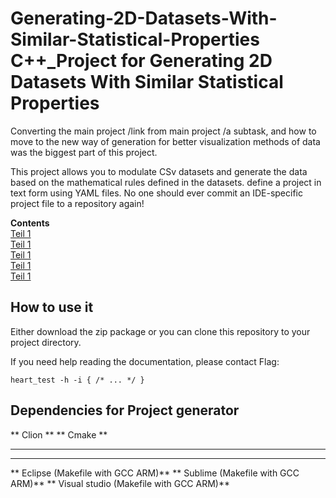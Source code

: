 <a id="top"></a>
# Generating-2D-Datasets-With-Similar-Statistical-Properties C++_Project for Generating 2D Datasets With Similar Statistical Properties 


Converting the main project /link from main project /a subtask, and how to move to the new way of generation for better visualization methods of data was the biggest part of this project. 

This project allows you to modulate CSv datasets and generate the data based on the mathematical rules defined in the datasets. define a project in text form using YAML files. No one should ever commit an IDE-specific project file to a repository again!


**Contents**<br>
[Teil 1 ](#tags)<br>
[Teil 1 ](#tag-aliases)<br>
[Teil 1 ](#bdd-style-test-cases)<br>
[Teil 1 ](#type-parametrised-test-cases)<br>
[Teil 1 ](#signature-based-parametrised-test-cases)<br>



## How to use it

Either download the zip package or you can clone this repository to your project directory.

If you need help reading the documentation, please contact Flag: 

    heart_test -h -i { /* ... */ }


## Dependencies for Project generator

** Clion **
** Cmake **
****
****
** Eclipse (Makefile with GCC ARM)**
** Sublime (Makefile with GCC ARM)**
** Visual studio (Makefile with GCC ARM)**
